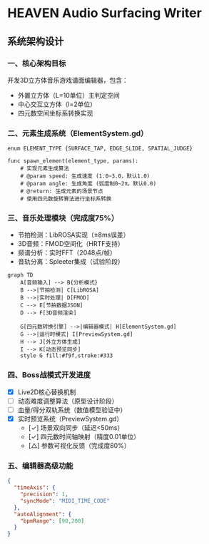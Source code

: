 # HEAVEN Audio Surfacing Writer

## 系统架构设计

### 一、核心架构目标
开发3D立方体音乐游戏谱面编辑器，包含：
- 外置立方体（L=10单位）主判定空间
- 中心交互立方体（l=2单位）
- 四元数空间坐标系转换实现

### 二、元素生成系统（ElementSystem.gd）
```gdscript
enum ELEMENT_TYPE {SURFACE_TAP, EDGE_SLIDE, SPATIAL_JUDGE}

func spawn_element(element_type, params):
    # 实现元素生成算法
    # @param speed: 生成速度 (1.0~3.0，默认1.0)
    # @param angle: 生成角度 (弧度制0~2π，默认0.0)
    # @return: 生成元素的场景节点
    # 使用四元数旋转算法进行坐标系转换
```

### 三、音乐处理模块（完成度75%）
- 节拍检测：LibROSA实现（±8ms误差）
- 3D音频：FMOD空间化（HRTF支持）
- 频谱分析：实时FFT（2048点/帧）
- 音轨分离：Spleeter集成（试验阶段）
```mermaid
graph TD
    A[音频输入] --> B{分析模式}
    B -->|节拍检测| C[LibROSA]
    B -->|实时处理| D[FMOD]
    C --> E[节拍数据JSON]
    D --> F[3D音频渲染]

    G[四元数转换引擎] -->|编辑器模式| H[ElementSystem.gd]
    G -->|运行时模式| I[PreviewSystem.gd]
    H --> J[外立方体生成]
    I --> K[动态预览同步]
    style G fill:#f9f,stroke:#333
```

### 四、Boss战模式开发进度
- [x] Live2D核心替换机制
- [ ] 动态难度调整算法（原型设计阶段）
- [ ] 血量/得分双轨系统（数值模型验证中）
- [x] 实时预览系统（PreviewSystem.gd）
  - [✓] 场景双向同步（延迟<50ms）
  - [✓] 四元数时间轴映射（精度0.01单位）
  - [△] 参数可视化反馈（完成度80%）

### 五、编辑器高级功能
```json
{
  "timeAxis": {
    "precision": 1,
    "syncMode": "MIDI_TIME_CODE"
  },
  "autoAlignment": {
    "bpmRange": [90,200]
  }
}
```